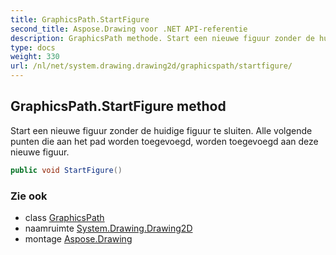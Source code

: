 ```yaml
---
title: GraphicsPath.StartFigure
second_title: Aspose.Drawing voor .NET API-referentie
description: GraphicsPath methode. Start een nieuwe figuur zonder de huidige figuur te sluiten. Alle volgende punten die aan het pad worden toegevoegd worden toegevoegd aan deze nieuwe figuur.
type: docs
weight: 330
url: /nl/net/system.drawing.drawing2d/graphicspath/startfigure/
---
```

## GraphicsPath.StartFigure method

Start een nieuwe figuur zonder de huidige figuur te sluiten. Alle volgende punten die aan het pad worden toegevoegd, worden toegevoegd aan deze nieuwe figuur.

```csharp
public void StartFigure()
```

### Zie ook

* class [GraphicsPath](../)
* naamruimte [System.Drawing.Drawing2D](../../graphicspath/)
* montage [Aspose.Drawing](../../../)


